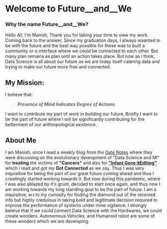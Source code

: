 # Welcome to Future__and__We

### Why the name Future__and__We?

Hello All, I'm Manish, Thank you for taking your time to view my work.  
Coming back to the answer, Since my graduation days, I always waanted to be with the future and the best way possible for these was to built a community or a interface where we could be connected to each other. But many plan remains as plan until an action takes place.
But now as i think, Data Science is all about our future as we are today itself catering data and trying to make our future more free and connected.


## My Mission:

I believe that:

>    **_Presence of Mind Indicates Degree of Actions_** 

I want to contribute my part of work in building our future, Briefly I want to be the part of future where I will be significantly contributing for the betterment of our anthropological existence. 


## About Me

I am Manish, once I read a weekly blog from the [Gate Notes](https://www.facebook.com/watch/?v=10154038228536961) where they were discussing on the evolutionary deveopment of "Data Science and Ml" for **treating** the victims of **"Cancers"** and also for [**"Infant Gene itEditing"**](https://www.amazon.in/Gene-Intimate-History-Siddhartha-Mukherjee-ebook/dp/B06XY1PDMV) which I read and got my **Dot Connected** as we say. Thus I was very inquisitive for being the part of our great future coming ahead and thus I crawlingly started working towards it. But now during this pandemic, where I was also ablazed by it's grunt, decided to start once again, and thus now I am working towards my long standing goal to be the part of future.
I am a inquisitive, w.r.to my curiosity for finding the diamond out of the received info but highly credulous in taking bold and legitimate decision required to improve the performance of systems under mine vigilance.
I strongly beleive that if we could connect Data Science with the Hardwares, we could create wonders. Autonomous Vehicles, and Humanoid robot are some of these wonders which we are developing.


